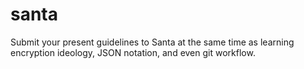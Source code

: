# santa
Submit your present guidelines to Santa at the same time as learning encryption ideology, JSON notation, and even git workflow.
